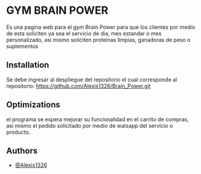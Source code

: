 # GYM BRAIN POWER 
Es una pagina web para el gym Brain Power para que los clientes por medio de esta soliciten ya sea el servicio de dia, mes estandar o mes personalizado, asi mismo soliciten proteinas limpias, ganadoras de peso o suplementos
## Installation

Se debe ingresar al despliegue del repositorio el cual corresponde al repositorio: https://github.com/Alexis1326/Brain_Power.git
## Optimizations

el programa se espera mejorar su funcionalidad en el carrito de compras, asi mismo el pedido solicitado por medio de watsapp del servicio o producto.


## Authors
- [@Alexis1326](https://github.com/Alexis1326)
